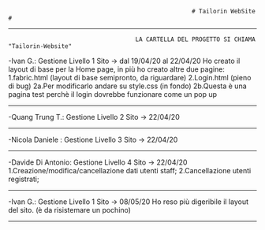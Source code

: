                                                         # Tailorin WebSite #
  
***********************************************************************************************************************************
                                        LA CARTELLA DEL PROGETTO SI CHIAMA "Tailorin-Website"           
    
-Ivan G.: Gestione Livello 1 Sito -> dal 19/04/20 al 22/04/20
Ho creato il layout di base per la Home page, in più ho creato altre due pagine:
  1.fabric.html (layout di base semipronto, da riguardare)
  2.Login.html (pieno di bug)
    2a.Per modificarlo andare su style.css (in fondo)
    2b.Questa è una pagina test perchè il login dovrebbe funzionare come un pop up
***********************************************************************************************************************************

-Quang Trung T.: Gestione Livello 2 Sito -> 22/04/20

***********************************************************************************************************************************

-Nicola Daniele : Gestione Livello 3 Sito -> 22/04/20

***********************************************************************************************************************************

-Davide Di Antonio: Gestione Livello 4 Sito -> 22/04/20
1.Creazione/modifica/cancellazione dati utenti staff;
2.Cancellazione utenti registrati;

***********************************************************************************************************************************
-Ivan G.: Gestione Livello 1 Sito -> 08/05/20
Ho reso più digeribile il layout del sito.
(è da risistemare un pochino)
***********************************************************************************************************************************
